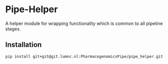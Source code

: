 # Pipe-Helper

A helper module for wrapping functionality which is common to all pipeline stages.

## Installation
```
pip install git+git@git.lumnc.nl:PharmacogenomicsPipe/pipe_helper.git

